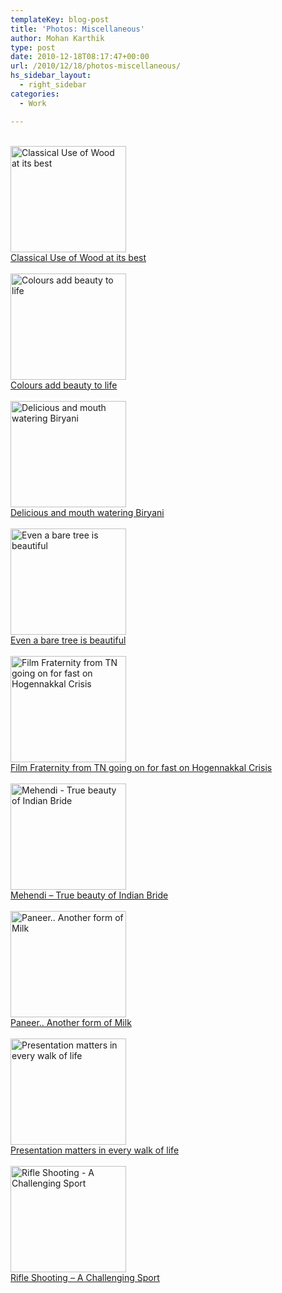 ```yaml
---
templateKey: blog-post
title: 'Photos: Miscellaneous'
author: Mohan Karthik
type: post
date: 2010-12-18T08:17:47+00:00
url: /2010/12/18/photos-miscellaneous/
hs_sidebar_layout:
  - right_sidebar
categories:
  - Work

---
```

<div class="polaroid">
  <div class="polaroidimage">
    <a href="/wp-content/uploads/2011/12/Classical-Use-of-Wood-at-its-best.jpg"><br /> <img title="Classical Use of Wood at its best" src="/wp-content/uploads/2011/12/Classical-Use-of-Wood-at-its-best.png" width="185" height="170" /><br /> </a>
  </div>
  
  <div class="polaroidtitle">
    <a href="/wp-content/uploads/2011/12/Classical-Use-of-Wood-at-its-best.png">Classical Use of Wood at its best</a>
  </div>
</div>

<div class="polaroid">
  <div class="polaroidimage">
    <a href="/wp-content/uploads/2011/12/Colours-add-beauty-to-life.jpg"><br /> <img title="Colours add beauty to life" src="/wp-content/uploads/2011/12/Colours-add-beauty-to-life.png" width="185" height="170" /><br /> </a>
  </div>
  
  <div class="polaroidtitle">
    <a href="/wp-content/uploads/2011/12/Colours-add-beauty-to-life.jpg">Colours add beauty to life</a>
  </div>
</div>

<div class="polaroid">
  <div class="polaroidimage">
    <a href="/wp-content/uploads/2011/12/Delicious-and-mouth-watering-Biryani.jpg"><br /> <img title="Delicious and mouth watering Biryani" src="/wp-content/uploads/2011/12/Delicious-and-mouth-watering-Biryani.png" width="185" height="170" /><br /> </a>
  </div>
  
  <div class="polaroidtitle">
    <a href="/wp-content/uploads/2011/12/Delicious-and-mouth-watering-Biryani.jpg">Delicious and mouth watering Biryani</a>
  </div>
</div>

<div class="polaroid">
  <div class="polaroidimage">
    <a href="/wp-content/uploads/2011/12/Even-a-bare-tree-is-beautiful.jpg"><br /> <img title="Even a bare tree is beautiful" src="/wp-content/uploads/2011/12/Even-a-bare-tree-is-beautiful.png" width="185" height="170" /><br /> </a>
  </div>
  
  <div class="polaroidtitle">
    <a href="/wp-content/uploads/2011/12/Even-a-bare-tree-is-beautiful.jpg">Even a bare tree is beautiful</a>
  </div>
</div>

<div class="polaroid">
  <div class="polaroidimage">
    <a href="/wp-content/uploads/2011/12/Film-Fraternity-from-TN-going-on-for-fast-on-Hogennakkal-Crisis.jpg"><br /> <img title="Film Fraternity from TN going on for fast on Hogennakkal Crisis" src="/wp-content/uploads/2011/12/Film-Fraternity-from-TN-going-on-for-fast-on-Hogennakkal-Crisis.png" width="185" height="170" /><br /> </a>
  </div>
  
  <div class="polaroidtitle">
    <a href="/wp-content/uploads/2011/12/Film-Fraternity-from-TN-going-on-for-fast-on-Hogennakkal-Crisis.jpg">Film Fraternity from TN going on for fast on Hogennakkal Crisis</a>
  </div>
</div>

<div class="polaroid">
  <div class="polaroidimage">
    <a href="/wp-content/uploads/2011/12/Mehendi-True-beauty-of-Indian-Bride.jpg"><br /> <img title="Mehendi - True beauty of Indian Bride" src="/wp-content/uploads/2011/12/Mehendi-True-beauty-of-Indian-Bride.png" width="185" height="170" /><br /> </a>
  </div>
  
  <div class="polaroidtitle">
    <a href="/wp-content/uploads/2011/12/Mehendi-True-beauty-of-Indian-Bride.jpg">Mehendi &#8211; True beauty of Indian Bride</a>
  </div>
</div>

<div class="polaroid">
  <div class="polaroidimage">
    <a href="/wp-content/uploads/2011/12/Paneer-Another-form-of-Milk.jpg"><br /> <img title="Paneer.. Another form of Milk" src="/wp-content/uploads/2011/12/Paneer-Another-form-of-Milk.png" width="185" height="170" /><br /> </a>
  </div>
  
  <div class="polaroidtitle">
    <a href="/wp-content/uploads/2011/12/Paneer-Another-form-of-Milk.jpg">Paneer.. Another form of Milk</a>
  </div>
</div>

<div class="polaroid">
  <div class="polaroidimage">
    <a href="/wp-content/uploads/2011/12/Presentation-matters-in-every-walk-of-life.jpg"><br /> <img title="Presentation matters in every walk of life" src="/wp-content/uploads/2011/12/Presentation-matters-in-every-walk-of-life.png" width="185" height="170" /><br /> </a>
  </div>
  
  <div class="polaroidtitle">
    <a href="/wp-content/uploads/2011/12/Presentation-matters-in-every-walk-of-life.jpg">Presentation matters in every walk of life</a>
  </div>
</div>

<div class="polaroid">
  <div class="polaroidimage">
    <a href="/wp-content/uploads/2011/12/Rifle-Shooting.jpg"><br /> <img title="Rifle Shooting - A Challenging Sport" src="/wp-content/uploads/2011/12/Rifle-Shooting.png" width="185" height="170" /><br /> </a>
  </div>
  
  <div class="polaroidtitle">
    <a href="/wp-content/uploads/2011/12/Rifle-Shooting.jpg">Rifle Shooting &#8211; A Challenging Sport</a>
  </div>
</div>